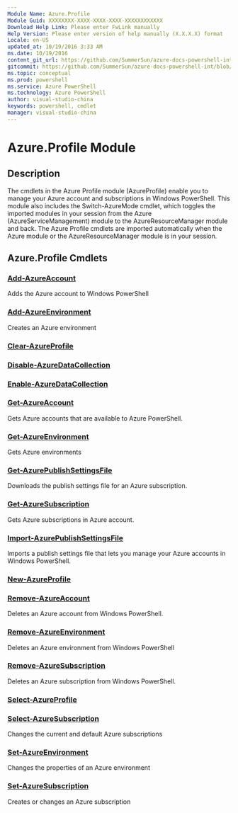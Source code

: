 ```yaml
---
Module Name: Azure.Profile
Module Guid: XXXXXXXX-XXXX-XXXX-XXXX-XXXXXXXXXXXX
Download Help Link: Please enter FwLink manually
Help Version: Please enter version of help manually (X.X.X.X) format
Locale: en-US
updated_at: 10/19/2016 3:33 AM
ms.date: 10/19/2016
content_git_url: https://github.com/SummerSun/azure-docs-powershell-int/blob/master/azureps-cmdlets-docs/ServiceManagement/Azure.Profile/v2.1.0/Azure.Profile.md
gitcommit: https://github.com/SummerSun/azure-docs-powershell-int/blob/c0d1e448da01261236e9ece01ca5c2a98effbf31/azureps-cmdlets-docs/ServiceManagement/Azure.Profile/v2.1.0/Azure.Profile.md
ms.topic: conceptual
ms.prod: powershell
ms.service: Azure PowerShell
ms.technology: Azure PowerShell
author: visual-studio-china
keywords: powershell, cmdlet
manager: visual-studio-china
---
```


# Azure.Profile Module
## Description
The cmdlets in the Azure Profile module (AzureProfile) enable you to manage your Azure account and subscriptions in Windows PowerShell. This module also includes the Switch-AzureMode cmdlet, which toggles the imported modules in your session from the Azure (AzureServiceManagement) module to the AzureResourceManager module and back. The Azure Profile cmdlets are imported automatically when the Azure module or the AzureResourceManager module is in your session.

## Azure.Profile Cmdlets
### [Add-AzureAccount](.\Add-AzureAccount.md)
Adds the Azure account to Windows PowerShell


### [Add-AzureEnvironment](.\Add-AzureEnvironment.md)
Creates an Azure environment


### [Clear-AzureProfile](.\Clear-AzureProfile.md)



### [Disable-AzureDataCollection](.\Disable-AzureDataCollection.md)



### [Enable-AzureDataCollection](.\Enable-AzureDataCollection.md)



### [Get-AzureAccount](.\Get-AzureAccount.md)
Gets Azure accounts that are available to Azure PowerShell.


### [Get-AzureEnvironment](.\Get-AzureEnvironment.md)
Gets Azure environments


### [Get-AzurePublishSettingsFile](.\Get-AzurePublishSettingsFile.md)
Downloads the publish settings file for an Azure subscription.


### [Get-AzureSubscription](.\Get-AzureSubscription.md)
Gets  Azure subscriptions in Azure account.


### [Import-AzurePublishSettingsFile](.\Import-AzurePublishSettingsFile.md)
Imports a publish settings file that lets you manage your Azure accounts in Windows PowerShell.


### [New-AzureProfile](.\New-AzureProfile.md)



### [Remove-AzureAccount](.\Remove-AzureAccount.md)
Deletes an Azure account from Windows PowerShell.


### [Remove-AzureEnvironment](.\Remove-AzureEnvironment.md)
Deletes an Azure environment from Windows PowerShell


### [Remove-AzureSubscription](.\Remove-AzureSubscription.md)
Deletes an Azure subscription from Windows PowerShell.


### [Select-AzureProfile](.\Select-AzureProfile.md)



### [Select-AzureSubscription](.\Select-AzureSubscription.md)
Changes the current and default Azure subscriptions


### [Set-AzureEnvironment](.\Set-AzureEnvironment.md)
Changes the properties of an Azure environment


### [Set-AzureSubscription](.\Set-AzureSubscription.md)
Creates or changes an Azure subscription




